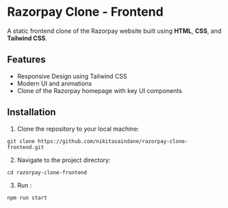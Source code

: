 # Razorpay Clone - Frontend
A static frontend clone of the Razorpay website built using **HTML**, **CSS**, and **Tailwind CSS**.

## Features
- Responsive Design using Tailwind CSS
- Modern UI and animations
- Clone of the Razorpay homepage with key UI components

## Installation
1. Clone the repository to your local machine:
```
git clone https://github.com/nikitasaindane/razorpay-clone-frontend.git
```

2. Navigate to the project directory:
```
cd razorpay-clone-frontend
```

3. Run :
```
npm run start
```
